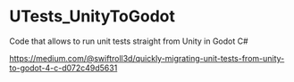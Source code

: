# UTests_UnityToGodot
Code that allows to run unit tests straight from Unity in Godot C#

https://medium.com/@swiftroll3d/quickly-migrating-unit-tests-from-unity-to-godot-4-c-d072c49d5631 

